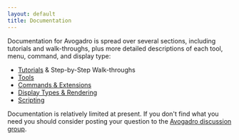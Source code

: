 ```yaml
---
layout: default
title: Documentation
---
```


Documentation for Avogadro is spread over several sections, including tutorials and walk-throughs, plus more detailed descriptions of each tool, menu, command, and display type:

-  [Tutorials](/tutorials/) & Step-by-Step Walk-throughs
-  [Tools](/tools/)
-  [Commands & Extensions](/commands/)
-  [Display Types & Rendering](/rendering/)
-  [Scripting](/python/)

Documentation is relatively limited at present. If you don't find what you need you should consider posting your question to the [Avogadro discussion group](contact.html).
